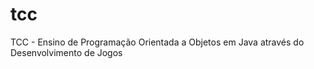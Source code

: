 tcc
===

TCC - Ensino de Programação Orientada a Objetos em Java através do Desenvolvimento de Jogos